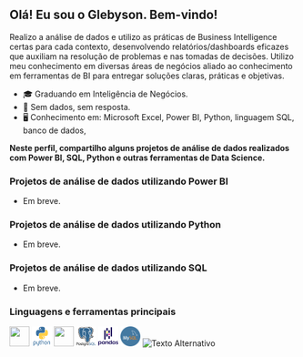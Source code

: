 ## Olá! Eu sou o Glebyson. Bem-vindo!

Realizo a análise de dados e utilizo as práticas de Business Intelligence certas para cada contexto, desenvolvendo relatórios/dashboards eficazes que auxiliam na resolução de problemas e nas tomadas de decisões. Utilizo meu conhecimento em diversas áreas de negócios aliado ao conhecimento em ferramentas de BI para entregar soluções claras, práticas e objetivas.

* 🎓 Graduando em Inteligência de Negócios.
* 🎯 Sem dados, sem resposta.
* 🖥️ Conhecimento em: Microsoft Excel, Power BI, Python, linguagem SQL, banco de dados, 


**Neste perfil, compartilho alguns projetos de análise de dados realizados com Power BI, SQL, Python e outras ferramentas de Data Science.**

### Projetos de análise de dados utilizando Power BI 

* Em breve.

### Projetos de análise de dados utilizando Python

* Em breve.

### Projetos de análise de dados utilizando SQL

* Em breve.


### Linguagens e ferramentas principais

 <div>
<img src="https://github.com/microsoft/PowerBI-Icons/blob/main/PNG/Power-BI.png"width="35" height=35"/>
<img src="https://github.com/devicons/devicon/blob/master/icons/python/python-original-wordmark.svg" wihttps://github.com/devicons/devicon/blob/master/icons/pandas/pandas-original-wordmark.svgdth="35" height=35 "/>
<img src="https://github.com/sempostma/office365-icons/blob/master/png/1024/excel.png"width="35" height=35"/>
<img src="https://github.com/devicons/devicon/blob/master/icons/postgresql/postgresql-original-wordmark.svg" width="35" height=35"/>
<img src="https://github.com/devicons/devicon/blob/master/icons/pandas/pandas-original-wordmark.svg" width="35" height=35"/>
<img src="https://github.com/dgpugliese/MySQL-Icon/blob/main/logo-mysql-26353.png" width="35" height="35"/>
<img src="https://static-00.iconduck.com/assets.00/sql-database-sql-azure-icon-1955x2048-4pmty46t.png" alt="Texto Alternativo">
